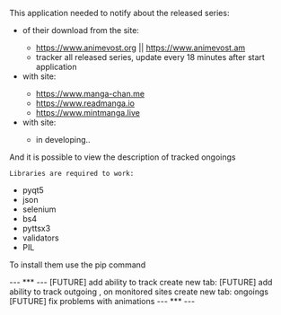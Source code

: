 This application needed to notify about the released series:
  - <anime> of their download from the site:
	  - https://www.animevost.org || https://www.animevost.am
    - tracker all released series, update every 18 minutes after start application
  - <manga> with site:
	  - https://www.manga-chan.me
    - https://www.readmanga.io
    - https://www.mintmanga.live
  - <ranobe> with site:
  	- in developing..

And it is possible to view the description of tracked ongoings


```
Libraries are required to work:
```
  - pyqt5
  - json
  - selenium
  - bs4
  - pyttsx3
  - validators
  - PIL


To install them use the pip command

--- *** ---
  [FUTURE] add ability to track <ranobe>
	    create new tab: <ranobe> <description ranobe>
  [FUTURE] add ability to track outgoing <anime>, <manga> on monitored sites
	    create new tab: ongoings
  [FUTURE] fix problems with animations
--- *** ---
